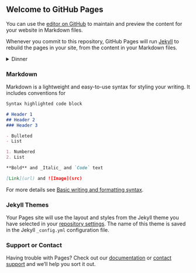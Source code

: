 ## Welcome to GitHub Pages

You can use the [editor on GitHub](https://github.com/sunnytqin/awesomefood/edit/gh-pages/index.md) to maintain and preview the content for your website in Markdown files.

Whenever you commit to this repository, GitHub Pages will run [Jekyll](https://jekyllrb.com/) to rebuild the pages in your site, from the content in your Markdown files.

<details>
  <summary>Dinner  </summary>

## Asian
* Chinese noodles: https://whattocooktoday.com/dao-xiao-mian.html
  > shape like pasta (roll out and cut to strips) 

## Indian

## European (West and East)
 * Borscht: https://natashaskitchen.com/classic-russian-borscht-recipe/
 * Fresh-made Pasta: https://www.loveandlemons.com/homemade-pasta-recipe/

## Middle East

## Fusion
* Coconut Rice: https://www.youtube.com/watch?v=i9EmC0pM1YE
  > Ingredients:
  1 cup basmati rice
  1 cup coconut milk
  1/2 red onion
  1/4 cup hazelnuts
  1 cup broccolini (chopped)
  1 tbsp coconut oil
  1 cup canned chickpeas
  1/2 tbsp garlic powder
  1 tsp chili powder
  1 tbsp smoked paprika
  2 tsp turmeric
  generous pinch of salt
  1/2 cup shredded coconut
  few sprigs cilantro
  > Directions:
  > 1. Place 1 cup of basmati rice into a small sauce pan.  Wash and drain the rice a couple of times to get rid of the excess starch
  > 2. Toast the rice for a couple of minutes on medium high heat.  Then, add in 1 cup of coconut milk
  > 3. When the milk starts to bubble, give the rice a good stir to make sure nothing is grabbing the bottom of the pan.  Then, cover and cook on medium low for 15min
  > 4. Dice the red onion, coarsely chop the hazelnuts, and chop the broccolini
  > 5. After 15min, turn the heat off and let the rice steam further for 10min
  > 6. Heat up a non stick pan on medium heat.  Add the coconut oil
  > 7. Add the red onion and chickpeas followed by the garlic powder, chili powder, smoked paprika, turmeric, and salt
  > 8. Add in the hazelnuts and broccolini
  > 9. Sauté for 3-4min
  > 10. Add the shredded coconut.  Sauté for another couple of minutes and taste and adjust the seasoning if needed
  > 11. Plate the rice and add the coconut chickpeas on top.  Garnish with some freshly chopped cilantro


</details>

### Markdown

Markdown is a lightweight and easy-to-use syntax for styling your writing. It includes conventions for

```markdown
Syntax highlighted code block

# Header 1
## Header 2
### Header 3

- Bulleted
- List

1. Numbered
2. List

**Bold** and _Italic_ and `Code` text

[Link](url) and ![Image](src)
```

For more details see [Basic writing and formatting syntax](https://docs.github.com/en/github/writing-on-github/getting-started-with-writing-and-formatting-on-github/basic-writing-and-formatting-syntax).

### Jekyll Themes

Your Pages site will use the layout and styles from the Jekyll theme you have selected in your [repository settings](https://github.com/sunnytqin/awesomefood/settings/pages). The name of this theme is saved in the Jekyll `_config.yml` configuration file.

### Support or Contact

Having trouble with Pages? Check out our [documentation](https://docs.github.com/categories/github-pages-basics/) or [contact support](https://support.github.com/contact) and we’ll help you sort it out.
